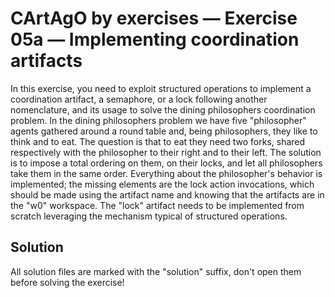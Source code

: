 # CArtAgO by exercises — Exercise 05a — Implementing coordination artifacts

In this exercise, you need to exploit structured operations to implement a coordination artifact,
a semaphore, or a lock following another nomenclature,
and its usage to solve the dining philosophers coordination problem.
In the dining philosophers problem we have five "philosopher"
agents gathered around a round table and, being philosophers, they like to think and to eat.
The question is that to eat they need two forks,
shared respectively with the philosopher to their right and to their left.
The solution is to impose a total ordering on them, on their locks,
and let all philosophers take them in the same order.
Everything about the philosopher's behavior is implemented;
the missing elements are the lock action invocations,
which should be made using the artifact name and knowing that the artifacts are in the "w0" workspace.
The "lock" artifact needs to be implemented from scratch leveraging the mechanism typical of structured operations.

## Solution

All solution files are marked with the "solution" suffix, don't open them before solving the exercise!
